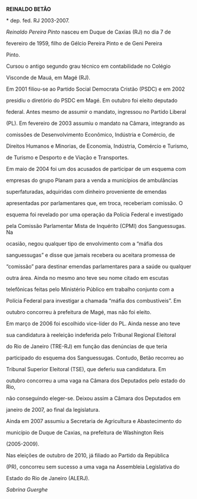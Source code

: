 **REINALDO BETÃO**



\* dep. fed. RJ 2003-2007.



*Reinaldo Pereira Pinto* nasceu em Duque de Caxias (RJ) no dia 7 de

fevereiro de 1959, filho de Gélcio Pereira Pinto e de Geni Pereira

Pinto.



Cursou o antigo segundo grau técnico em contabilidade no Colégio

Visconde de Mauá, em Magé (RJ).



Em 2001 filiou-se ao Partido Social Democrata Cristão (PSDC) e em 2002

presidiu o diretório do PSDC em Magé. Em outubro foi eleito deputado

federal. Antes mesmo de assumir o mandato, ingressou no Partido Liberal

(PL). Em fevereiro de 2003 assumiu o mandato na Câmara, integrando as

comissões de Desenvolvimento Econômico, Indústria e Comércio, de

Direitos Humanos e Minorias, de Economia, Indústria, Comércio e Turismo,

de Turismo e Desporto e de Viação e Transportes.



Em maio de 2004 foi um dos acusados de participar de um esquema com

empresas do grupo Planam para a venda a municípios de ambulâncias

superfaturadas, adquiridas com dinheiro proveniente de emendas

apresentadas por parlamentares que, em troca, receberiam comissão. O

esquema foi revelado por uma operação da Polícia Federal e investigado

pela Comissão Parlamentar Mista de Inquérito (CPMI) dos Sanguessugas. Na

ocasião, negou qualquer tipo de envolvimento com a “máfia dos

sanguessugas” e disse que jamais recebera ou aceitara promessa de

“comissão” para destinar emendas parlamentares para a saúde ou qualquer

outra área. Ainda no mesmo ano teve seu nome citado em escutas

telefônicas feitas pelo Ministério Público em trabalho conjunto com a

Polícia Federal para investigar a chamada “máfia dos combustíveis”. Em

outubro concorreu à prefeitura de Magé, mas não foi eleito.



Em março de 2006 foi escolhido vice-líder do PL. Ainda nesse ano teve

sua candidatura à reeleição indeferida pelo Tribunal Regional Eleitoral

do Rio de Janeiro (TRE-RJ) em função das denúncias de que teria

participado do esquema dos Sanguessugas. Contudo, Betão recorreu ao

Tribunal Superior Eleitoral (TSE), que deferiu sua candidatura. Em

outubro concorreu a uma vaga na Câmara dos Deputados pelo estado do Rio,

não conseguindo eleger-se. Deixou assim a Câmara dos Deputados em

janeiro de 2007, ao final da legislatura.



Ainda em 2007 assumiu a Secretaria de Agricultura e Abastecimento do

município de Duque de Caxias, na prefeitura de Washington Reis

(2005-2009).



Nas eleições de outubro de 2010, já filiado ao Partido da República

(PR), concorreu sem sucesso a uma vaga na Assembleia Legislativa do

Estado do Rio de Janeiro (ALERJ).



*Sabrina Guerghe*



